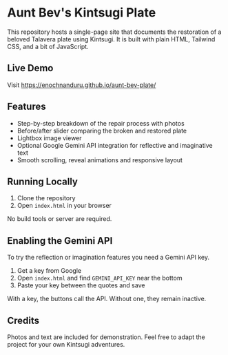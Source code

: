 # Aunt Bev's Kintsugi Plate

This repository hosts a single-page site that documents the restoration
of a beloved Talavera plate using Kintsugi. It is built with plain HTML,
Tailwind CSS, and a bit of JavaScript.

## Live Demo
Visit https://enochnanduru.github.io/aunt-bev-plate/

## Features
- Step-by-step breakdown of the repair process with photos
- Before/after slider comparing the broken and restored plate
- Lightbox image viewer
- Optional Google Gemini API integration for reflective and imaginative text
- Smooth scrolling, reveal animations and responsive layout

## Running Locally
1. Clone the repository
2. Open `index.html` in your browser

No build tools or server are required.

## Enabling the Gemini API
To try the reflection or imagination features you need a Gemini API key.
1. Get a key from Google
2. Open `index.html` and find `GEMINI_API_KEY` near the bottom
3. Paste your key between the quotes and save

With a key, the buttons call the API. Without one, they remain inactive.

## Credits
Photos and text are included for demonstration.
Feel free to adapt the project for your own Kintsugi adventures.

